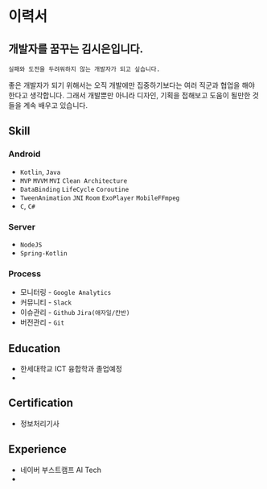 
# 이력서

## 개발자를 꿈꾸는 김시은입니다.
`실패와 도전을 두려워하지 않는 개발자가 되고 싶습니다.`

좋은 개발자가 되기 위해서는 오직 개발에만 집중하기보다는 여러 직군과 협업을 해야 한다고 생각합니다. 그래서 개발뿐만 아니라 디자인, 기획을 접해보고 도움이 될만한 것들을 계속 배우고 있습니다.

## Skill

### Android

- `Kotlin`, `Java`
- `MVP`  `MVVM`  `MVI` `Clean Architecture`
- `DataBinding`  `LifeCycle` `Coroutine`
- `TweenAnimation` `JNI` `Room` `ExoPlayer` `MobileFFmpeg`
-  `C`, `C#`

### Server

- `NodeJS`
- `Spring-Kotlin`

### Process

- 모니터링 - `Google Analytics`
- 커뮤니티 - `Slack`
- 이슈관리 - `Github`  `Jira(애자일/칸반)` 
- 버전관리 - `Git` 

## Education
- 한세대학교 ICT 융합학과 졸업예정
- 
## Certification
- 정보처리기사

## Experience
- 네이버 부스트캠프 AI Tech 
- 

